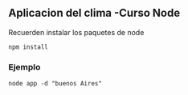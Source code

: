 ## Aplicacion del clima -Curso Node

Recuerden instalar los paquetes de node
```
npm install

```

### Ejemplo

```
node app -d "buenos Aires"

```